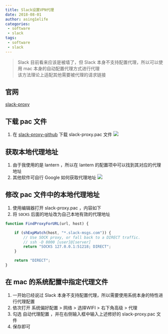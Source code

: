 ```yaml
---
title: Slack设置VPN代理
date: 2018-08-01
author: asing1elife
categories:
 - software
 - slack
tags:
 - software
 - slack
---
```

> Slack 目前看来应该是被墙了，但 Slack 本身不支持配置代理，所以可以使用 mac 本身的自动配置代理方式进行代理  
> 该方法理论上适配其他需要被代理的请求链接  

## 官网
[slack-proxy](http://www.vojtechvitek.com/posts/slack-desktop-app-behind-a-sock-proxy-on-macos-14045333)

## 下载 pac 文件
1. 在 [slack-proxy-github](https://github.com/VojtechVitek/sock-proxy) 下载 slack-proxy.pac 文件
![](http://asing1elife.com/sources/images/3BE1E435-30AE-4723-BE2F-6D75B7FF6B83.png)

## 获取本地代理地址
1. 由于我使用的是 lantern ，所以在 lantern 的配置项中可以找到其对应的代理地址
2. 其他软件可自行 Google 如何获取代理地址
![](http://asing1elife.com/sources/images/596041C3-DF4B-4EDF-AE50-F03507C4F5C1.png)

## 修改 pac 文件中的本地代理地址
1. 使用编辑器打开 slack-proxy.pac ，内容如下
2. 将 `SOCKS` 后面的地址改为自己本地有效的代理地址

```javascript
function FindProxyForURL(url, host) {

    if (shExpMatch(host, "*.slack-msgs.com")) {        
        // Use SOCK proxy, or fall back to a DIRECT traffic.
        // ssh -D 8000 [user]@[server]
        return "SOCKS 127.0.0.1:51218; DIRECT";
    }

    return "DIRECT";
}
```

## 在 mac 的系统配置中指定代理文件
1. 一开始已经说过 Slack 本身不支持配置代理，所以需要使用系统本身的特性进行代理配置
2. 依次打开 系统偏好配置 > 网络 > 选择WIFI > 右下角高级 > 代理
3. 勾选 自动代理配置 ，并在右侧输入框中输入上述修好的 slack-proxy.pac 文件
4. 保存即可